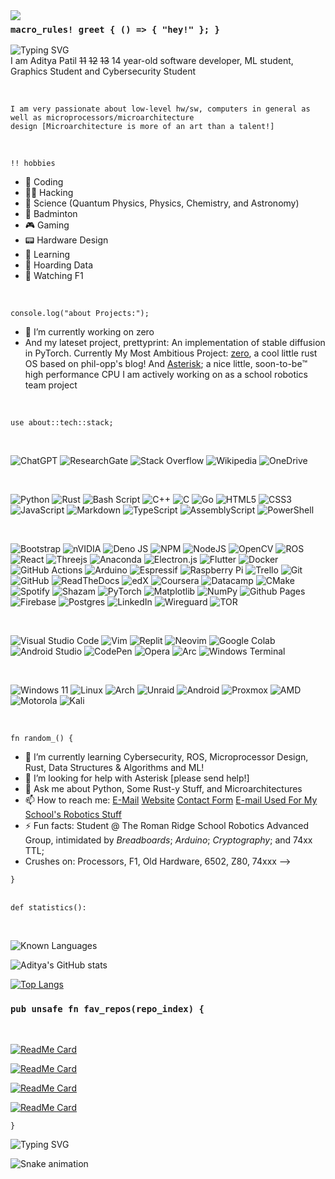 
<img align="left" src="https://github.com/user-attachments/assets/5fcaf3a6-1e3b-4d20-911a-28650be184fd">

### ```macro_rules! greet { () => { "hey!" }; }```


![Typing SVG](https://readme-typing-svg.herokuapp.com?font=Fira+Code&pause=1000&width=435&lines=Hi+My+Name+is+Aditya!+Rust+Dev%2C+;And+low-level+Enthusiast;Working+on+Cool+stuff%3A+zero%2C;I'm+a+Student+at%3A;The+Roman+Ridge+School+%5BF4A%5D)
<br>
I am Aditya Patil <del>11</del> <del>12</del> <del>13</del> 14 year-old software developer, ML student, Graphics Student and Cybersecurity Student

<br>

    I am very passionate about low-level hw/sw, computers in general as well as microprocessors/microarchitecture 
    design [Microarchitecture is more of an art than a talent!]

<br>

  ```!! hobbies```
- 📔 Coding
- 👨‍💻 Hacking
- 🌌 Science (Quantum Physics, Physics, Chemistry, and Astronomy)
- 🎾 Badminton
- 🎮 Gaming
- 📟 Hardware Design 
- 💾 Learning
- 📁 Hoarding Data 
- 🏁 Watching F1 

<br>

```console.log("about Projects:");```
- 🔭 I’m currently working on zero
- And my lateset project, prettyprint: An implementation of stable diffusion in PyTorch. Currently My Most Ambitious Project: <a href="github.com/0xC0ba1t/zero">zero</a>, a cool little rust OS based on phil-opp's blog! And <a href="https://github.com/trrsrobotics/Asterisk">Asterisk</a>; a nice little, soon-to-be:tm: high performance CPU I am actively working on as a school robotics team project
<br>

```use about::tech::stack;```

<br>

![ChatGPT](https://img.shields.io/badge/chatGPT-74aa9c?style=for-the-badge&logo=openai&logoColor=white)  ![ResearchGate](https://img.shields.io/badge/ResearchGate-00CCBB?style=for-the-badge&logo=ResearchGate&logoColor=white)  ![Stack Overflow](https://img.shields.io/badge/-Stackoverflow-FE7A16?style=for-the-badge&logo=stack-overflow&logoColor=white)  ![Wikipedia](https://img.shields.io/badge/Wikipedia-%23000000.svg?style=for-the-badge&logo=wikipedia&logoColor=white)  ![OneDrive](https://img.shields.io/badge/OneDrive-white?style=for-the-badge&logo=Microsoft%20OneDrive&logoColor=0078D4)

<br>

![Python](https://img.shields.io/badge/python-3670A0?style=for-the-badge&logo=python&logoColor=ffdd54)  ![Rust](https://img.shields.io/badge/rust-%23000000.svg?style=for-the-badge&logo=rust&logoColor=white)  ![Bash Script](https://img.shields.io/badge/bash_script-%23121011.svg?style=for-the-badge&logo=gnu-bash&logoColor=white)  ![C++](https://img.shields.io/badge/c++-%2300599C.svg?style=for-the-badge&logo=c%2B%2B&logoColor=white)  ![C](https://img.shields.io/badge/c-%2300599C.svg?style=for-the-badge&logo=c&logoColor=white)  ![Go](https://img.shields.io/badge/go-%2300ADD8.svg?style=for-the-badge&logo=go&logoColor=white)  ![HTML5](https://img.shields.io/badge/html5-%23E34F26.svg?style=for-the-badge&logo=html5&logoColor=white) ![CSS3](https://img.shields.io/badge/css3-%231572B6.svg?style=for-the-badge&logo=css3&logoColor=white)  ![JavaScript](https://img.shields.io/badge/javascript-%23323330.svg?style=for-the-badge&logo=javascript&logoColor=%23F7DF1E)  ![Markdown](https://img.shields.io/badge/markdown-%23000000.svg?style=for-the-badge&logo=markdown&logoColor=white)  ![TypeScript](https://img.shields.io/badge/typescript-%23007ACC.svg?style=for-the-badge&logo=typescript&logoColor=white)  ![AssemblyScript](https://img.shields.io/badge/assembly%20script-%23000000.svg?style=for-the-badge&logo=assemblyscript&logoColor=white)  ![PowerShell](https://img.shields.io/badge/PowerShell-%235391FE.svg?style=for-the-badge&logo=powershell&logoColor=white)

<br>

![Bootstrap](https://img.shields.io/badge/bootstrap-%238511FA.svg?style=for-the-badge&logo=bootstrap&logoColor=white)  ![nVIDIA](https://img.shields.io/badge/cuda-000000.svg?style=for-the-badge&logo=nVIDIA&logoColor=green)  ![Deno JS](https://img.shields.io/badge/deno%20js-000000?style=for-the-badge&logo=deno&logoColor=white)  ![NPM](https://img.shields.io/badge/NPM-%23CB3837.svg?style=for-the-badge&logo=npm&logoColor=white)  ![NodeJS](https://img.shields.io/badge/node.js-6DA55F?style=for-the-badge&logo=node.js&logoColor=white)  ![OpenCV](https://img.shields.io/badge/opencv-%23white.svg?style=for-the-badge&logo=opencv&logoColor=white)  ![ROS](https://img.shields.io/badge/ros-%230A0FF9.svg?style=for-the-badge&logo=ros&logoColor=white)  ![React](https://img.shields.io/badge/react-%2320232a.svg?style=for-the-badge&logo=react&logoColor=%2361DAFB)  ![Threejs](https://img.shields.io/badge/threejs-black?style=for-the-badge&logo=three.js&logoColor=white)  ![Anaconda](https://img.shields.io/badge/Anaconda-%2344A833.svg?style=for-the-badge&logo=anaconda&logoColor=white)  ![Electron.js](https://img.shields.io/badge/Electron-191970?style=for-the-badge&logo=Electron&logoColor=white)  ![Flutter](https://img.shields.io/badge/Flutter-%2302569B.svg?style=for-the-badge&logo=Flutter&logoColor=white)  ![Docker](https://img.shields.io/badge/docker-%230db7ed.svg?style=for-the-badge&logo=docker&logoColor=white)  ![GitHub Actions](https://img.shields.io/badge/github%20actions-%232671E5.svg?style=for-the-badge&logo=githubactions&logoColor=white)  ![Arduino](https://img.shields.io/badge/-Arduino-00979D?style=for-the-badge&logo=Arduino&logoColor=white) ![Espressif](https://img.shields.io/badge/espressif-E7352C.svg?style=for-the-badge&logo=espressif&logoColor=white)  ![Raspberry Pi](https://img.shields.io/badge/-Raspberry_Pi-C51A4A?style=for-the-badge&logo=Raspberry-Pi)  ![Trello](https://img.shields.io/badge/Trello-%23026AA7.svg?style=for-the-badge&logo=Trello&logoColor=white)  ![Git](https://img.shields.io/badge/git-%23F05033.svg?style=for-the-badge&logo=git&logoColor=white)  ![GitHub](https://img.shields.io/badge/github-%23121011.svg?style=for-the-badge&logo=github&logoColor=white)  ![ReadTheDocs](https://img.shields.io/badge/Readthedocs-%23000000.svg?style=for-the-badge&logo=readthedocs&logoColor=white)  ![edX](https://img.shields.io/badge/edX-%2302262B.svg?style=for-the-badge&logo=edX&logoColor=white)  ![Coursera](https://img.shields.io/badge/Coursera-%230056D2.svg?style=for-the-badge&logo=Coursera&logoColor=white)  ![Datacamp](https://img.shields.io/badge/Datacamp-05192D?style=for-the-badge&logo=datacamp&logoColor=03E860)  ![CMake](https://img.shields.io/badge/CMake-%23008FBA.svg?style=for-the-badge&logo=cmake&logoColor=white)  ![Spotify](https://img.shields.io/badge/Spotify-1ED760?style=for-the-badge&logo=spotify&logoColor=white)  ![Shazam](https://img.shields.io/badge/shazam-1476FE?style=for-the-badge&logo=shazam&logoColor=white)  ![PyTorch](https://img.shields.io/badge/PyTorch-%23EE4C2C.svg?style=for-the-badge&logo=PyTorch&logoColor=white)  ![Matplotlib](https://img.shields.io/badge/Matplotlib-%23ffffff.svg?style=for-the-badge&logo=Matplotlib&logoColor=black)  ![NumPy](https://img.shields.io/badge/numpy-%23013243.svg?style=for-the-badge&logo=numpy&logoColor=white)  ![Github Pages](https://img.shields.io/badge/github%20pages-121013?style=for-the-badge&logo=github&logoColor=white)  ![Firebase](https://img.shields.io/badge/firebase-%23039BE5.svg?style=for-the-badge&logo=firebase)  ![Postgres](https://img.shields.io/badge/postgres-%23316192.svg?style=for-the-badge&logo=postgresql&logoColor=white)  ![LinkedIn](https://img.shields.io/badge/linkedin-%230077B5.svg?style=for-the-badge&logo=linkedin&logoColor=white)  ![Wireguard](https://img.shields.io/badge/wireguard-%2388171A.svg?style=for-the-badge&logo=wireguard&logoColor=white)  ![TOR](https://img.shields.io/badge/tor-%237E4798.svg?style=for-the-badge&logo=tor-project&logoColor=white)  

<br>

![Visual Studio Code](https://img.shields.io/badge/Visual%20Studio%20Code-0078d7.svg?style=for-the-badge&logo=visual-studio-code&logoColor=white)  ![Vim](https://img.shields.io/badge/VIM-%2311AB00.svg?style=for-the-badge&logo=vim&logoColor=white)  ![Replit](https://img.shields.io/badge/Replit-DD1200?style=for-the-badge&logo=Replit&logoColor=white)  ![Neovim](https://img.shields.io/badge/NeoVim-%2357A143.svg?&style=for-the-badge&logo=neovim&logoColor=white)  ![Google Colab](https://img.shields.io/badge/Google%20Colab-%23F9A825.svg?style=for-the-badge&logo=googlecolab&logoColor=white)  ![Android Studio](https://img.shields.io/badge/android%20studio-346ac1?style=for-the-badge&logo=android%20studio&logoColor=white)  ![CodePen](https://img.shields.io/badge/CodePen-white?style=for-the-badge&logo=codepen&logoColor=black)  ![Opera](https://img.shields.io/badge/Opera-FF1B2D?style=for-the-badge&logo=Opera&logoColor=white)  ![Arc](https://img.shields.io/badge/Arc-000000?style=for-the-badge&logo=arc&logoColor=white)  ![Windows Terminal](https://img.shields.io/badge/Windows%20Terminal-%234D4D4D.svg?style=for-the-badge&logo=windows-terminal&logoColor=white)

<br>

![Windows 11](https://img.shields.io/badge/Windows%2011-%230079d5.svg?style=for-the-badge&logo=Windows%2011&logoColor=white)  ![Linux](https://img.shields.io/badge/Linux-FCC624?style=for-the-badge&logo=linux&logoColor=black)  ![Arch](https://img.shields.io/badge/Arch%20Linux-1793D1?logo=arch-linux&logoColor=fff&style=for-the-badge)  ![Unraid](https://img.shields.io/badge/unraid-%23F15A2C.svg?style=for-the-badge&logo=unraid&logoColor=white)  ![Android](https://img.shields.io/badge/Android-3DDC84?style=for-the-badge&logo=android&logoColor=white)  ![Proxmox](https://img.shields.io/badge/proxmox-proxmox?style=for-the-badge&logo=proxmox&logoColor=%23E57000&labelColor=%232b2a33&color=%232b2a33)  ![AMD](https://img.shields.io/badge/AMD-%23000000.svg?style=for-the-badge&logo=amd&logoColor=white)  ![Motorola](https://img.shields.io/badge/Motorola-%23E1140A.svg?style=for-the-badge&logo=motorola&logoColor=white)  ![Kali](https://img.shields.io/badge/Kali-268BEE?style=for-the-badge&logo=kalilinux&logoColor=white)

<br>

```fn random_() {```
  
- 🌱 I’m currently learning Cybersecurity, ROS, Microprocessor Design, Rust, Data Structures & Algorithms and ML!
- 🤔 I’m looking for help with Asterisk [please send help!]
- 💬 Ask me about Python, Some Rust-y Stuff, and Microarchitectures
- 📫 How to reach me: <a href="mailto:adipatil2912@gmail.com">E-Mail</a> <a href="http://www.cybersafe.ezyro.com">Website</a> <a href="http://www.cybersafe.ezyro.com/contact">Contact Form</a> <a href="mailto:adityapatil@trrsrobotics.ezyro.com">E-mail Used For My School's Robotics Stuff</a>
- ⚡ Fun facts: Student @ The Roman Ridge School Robotics Advanced Group, intimidated by *Breadboards*; *Arduino*; *Cryptography*; and 74xx TTL; 
- Crushes on: Processors, F1, Old Hardware, 6502, Z80, 74xxx
-->
  
```}```
<br>
<br>

```def statistics():```

<br>

![Known Languages](https://img.shields.io/badge/Known%20Languages-rust_python_tiny_go_html_javascript_sh_some_c_and_c++_a_sprinkle_of_systemverilog_and_sql-red?style=for-the-badge&logo=micropython)

![Aditya's GitHub stats](https://github-readme-stats.vercel.app/api?username=0xC0ba1t&layout=compact)

[![Top Langs](https://github-readme-stats.vercel.app/api/top-langs/?username=0xC0ba1t&layout=compact)](https://github.com/0xC0ba1t)

### ```pub unsafe fn fav_repos(repo_index) {```

<br>

[![ReadMe Card](https://github-readme-stats.vercel.app/api/pin/?username=0xC0ba1t&repo=zero&show_owner=true&theme=dark)](https://github.com/0xC0ba1t/zero)

[![ReadMe Card](https://github-readme-stats.vercel.app/api/pin/?username=0xC0ba1t&repo=SnapdragonLLM&show_owner=true&theme=dark)](https://github.com/0xC0ba1t/SnapdragonLLM)

[![ReadMe Card](https://github-readme-stats.vercel.app/api/pin/?username=0xC0ba1t&repo=prettyprint&show_owner=true&theme=dark)](https://github.com/0xC0ba1t/prettyprint)

[![ReadMe Card](https://github-readme-stats.vercel.app/api/pin/?username=trrsrobotics&repo=Asterisk&show_owner=true&theme=dark)](https://github.com/trrsrobotics/Asterisk)

```}```

![Typing SVG](https://readme-typing-svg.herokuapp.com?font=Montserrat&weight=300&pause=1000&color=F76B6B&width=435&lines=Hiya+Again!;I+work+on+zero%2C+and+many+other+projects;Fun+Facts+%3A%3A%3A+%3E%3E;Huge+Night+Owl;Always+first+in+Computer+Science;Suck+at+art;Have+a+Dog+called+%5BREDACTED%5D;Leader+of+the+Advanced+Robotics+Team;...have+a+nice+day!!+%3AD)
<br clear="both">

<img src="https://raw.githubusercontent.com/0xC0ba1t/0xC0ba1t/output/snake.svg" alt="Snake animation" />
